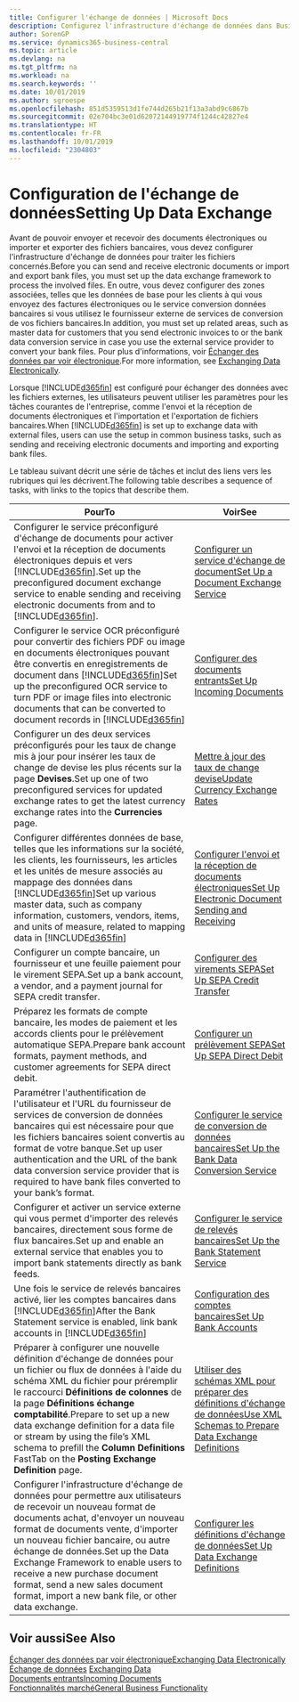 ```yaml
---
title: Configurer l'échange de données | Microsoft Docs
description: Configurez l'infrastructure d'échange de données dans Business Central.
author: SorenGP
ms.service: dynamics365-business-central
ms.topic: article
ms.devlang: na
ms.tgt_pltfrm: na
ms.workload: na
ms.search.keywords: ''
ms.date: 10/01/2019
ms.author: sgroespe
ms.openlocfilehash: 851d5359513d1fe744d265b21f13a3abd9c6867b
ms.sourcegitcommit: 02e704bc3e01d62072144919774f1244c42827e4
ms.translationtype: HT
ms.contentlocale: fr-FR
ms.lasthandoff: 10/01/2019
ms.locfileid: "2304803"
---
```

# <a name="setting-up-data-exchange"></a><span data-ttu-id="4edf9-103">Configuration de l'échange de données</span><span class="sxs-lookup"><span data-stu-id="4edf9-103">Setting Up Data Exchange</span></span>
<span data-ttu-id="4edf9-104">Avant de pouvoir envoyer et recevoir des documents électroniques ou importer et exporter des fichiers bancaires, vous devez configurer l'infrastructure d'échange de données pour traiter les fichiers concernés.</span><span class="sxs-lookup"><span data-stu-id="4edf9-104">Before you can send and receive electronic documents or import and export bank files, you must set up the data exchange framework to process the involved files.</span></span> <span data-ttu-id="4edf9-105">En outre, vous devez configurer des zones associées, telles que les données de base pour les clients à qui vous envoyez des factures électroniques ou le service conversion données bancaires si vous utilisez le fournisseur externe de services de conversion de vos fichiers bancaires.</span><span class="sxs-lookup"><span data-stu-id="4edf9-105">In addition, you must set up related areas, such as master data for customers that you send electronic invoices to or the bank data conversion service in case you use the external service provider to convert your bank files.</span></span> <span data-ttu-id="4edf9-106">Pour plus d'informations, voir [Échanger des données par voir électronique](across-data-exchange.md).</span><span class="sxs-lookup"><span data-stu-id="4edf9-106">For more information, see [Exchanging Data Electronically](across-data-exchange.md).</span></span>  

 <span data-ttu-id="4edf9-107">Lorsque [!INCLUDE[d365fin](includes/d365fin_md.md)] est configuré pour échanger des données avec les fichiers externes, les utilisateurs peuvent utiliser les paramètres pour les tâches courantes de l'entreprise, comme l'envoi et la réception de documents électroniques et l'importation et l'exportation de fichiers bancaires.</span><span class="sxs-lookup"><span data-stu-id="4edf9-107">When [!INCLUDE[d365fin](includes/d365fin_md.md)] is set up to exchange data with external files, users can use the setup in common business tasks, such as sending and receiving electronic documents and importing and exporting bank files.</span></span>  

 <span data-ttu-id="4edf9-108">Le tableau suivant décrit une série de tâches et inclut des liens vers les rubriques qui les décrivent.</span><span class="sxs-lookup"><span data-stu-id="4edf9-108">The following table describes a sequence of tasks, with links to the topics that describe them.</span></span>  

|<span data-ttu-id="4edf9-109">**Pour**</span><span class="sxs-lookup"><span data-stu-id="4edf9-109">**To**</span></span>|<span data-ttu-id="4edf9-110">**Voir**</span><span class="sxs-lookup"><span data-stu-id="4edf9-110">**See**</span></span>|  
|------------|-------------|  
|<span data-ttu-id="4edf9-111">Configurer le service préconfiguré d'échange de documents pour activer l'envoi et la réception de documents électroniques depuis et vers [!INCLUDE[d365fin](includes/d365fin_md.md)].</span><span class="sxs-lookup"><span data-stu-id="4edf9-111">Set up the preconfigured document exchange service to enable sending and receiving electronic documents from and to [!INCLUDE[d365fin](includes/d365fin_md.md)].</span></span>|[<span data-ttu-id="4edf9-112">Configurer un service d'échange de document</span><span class="sxs-lookup"><span data-stu-id="4edf9-112">Set Up a Document Exchange Service</span></span>](across-how-to-set-up-a-document-exchange-service.md)|  
|<span data-ttu-id="4edf9-113">Configurer le service OCR préconfiguré pour convertir des fichiers PDF ou image en documents électroniques pouvant être convertis en enregistrements de document dans [!INCLUDE[d365fin](includes/d365fin_md.md)]</span><span class="sxs-lookup"><span data-stu-id="4edf9-113">Set up the preconfigured OCR service to turn PDF or image files into electronic documents that can be converted to document records in [!INCLUDE[d365fin](includes/d365fin_md.md)]</span></span>|[<span data-ttu-id="4edf9-114">Configurer des documents entrants</span><span class="sxs-lookup"><span data-stu-id="4edf9-114">Set Up Incoming Documents</span></span>](across-how-setup-income-documents.md)|  
|<span data-ttu-id="4edf9-115">Configurer un des deux services préconfigurés pour les taux de change mis à jour pour insérer les taux de change de devise les plus récents sur la page **Devises**.</span><span class="sxs-lookup"><span data-stu-id="4edf9-115">Set up one of two preconfigured services for updated exchange rates to get the latest currency exchange rates into the **Currencies** page.</span></span>|[<span data-ttu-id="4edf9-116">Mettre à jour des taux de change devise</span><span class="sxs-lookup"><span data-stu-id="4edf9-116">Update Currency Exchange Rates</span></span>](finance-how-update-currencies.md)|  
|<span data-ttu-id="4edf9-117">Configurer différentes données de base, telles que les informations sur la société, les clients, les fournisseurs, les articles et les unités de mesure associés au mappage des données dans [!INCLUDE[d365fin](includes/d365fin_md.md)]</span><span class="sxs-lookup"><span data-stu-id="4edf9-117">Set up various master data, such as company information, customers, vendors, items, and units of measure, related to mapping data in [!INCLUDE[d365fin](includes/d365fin_md.md)]</span></span>|[<span data-ttu-id="4edf9-118">Configurer l'envoi et la réception de documents électroniques</span><span class="sxs-lookup"><span data-stu-id="4edf9-118">Set Up Electronic Document Sending and Receiving</span></span>](across-how-to-set-up-electronic-document-sending-and-receiving.md)|  
|<span data-ttu-id="4edf9-119">Configurer un compte bancaire, un fournisseur et une feuille paiement pour le virement SEPA.</span><span class="sxs-lookup"><span data-stu-id="4edf9-119">Set up a bank account, a vendor, and a payment journal for SEPA credit transfer.</span></span>|[<span data-ttu-id="4edf9-120">Configurer des virements SEPA</span><span class="sxs-lookup"><span data-stu-id="4edf9-120">Set Up SEPA Credit Transfer</span></span>](finance-how-to-set-up-sepa-credit-transfer.md)|  
|<span data-ttu-id="4edf9-121">Préparez les formats de compte bancaire, les modes de paiement et les accords clients pour le prélèvement automatique SEPA.</span><span class="sxs-lookup"><span data-stu-id="4edf9-121">Prepare bank account formats, payment methods, and customer agreements for SEPA direct debit.</span></span>|[<span data-ttu-id="4edf9-122">Configurer un prélèvement SEPA</span><span class="sxs-lookup"><span data-stu-id="4edf9-122">Set Up SEPA Direct Debit</span></span>](finance-how-to-set-up-sepa-direct-debit.md)|  
|<span data-ttu-id="4edf9-123">Paramétrer l'authentification de l'utilisateur et l'URL du fournisseur de services de conversion de données bancaires qui est nécessaire pour que les fichiers bancaires soient convertis au format de votre banque.</span><span class="sxs-lookup"><span data-stu-id="4edf9-123">Set up user authentication and the URL of the bank data conversion service provider that is required to have bank files converted to your bank’s format.</span></span>|[<span data-ttu-id="4edf9-124">Configurer le service de conversion de données bancaires</span><span class="sxs-lookup"><span data-stu-id="4edf9-124">Set Up the Bank Data Conversion Service</span></span>](bank-how-setup-bank-data-conversion-service.md)|  
|<span data-ttu-id="4edf9-125">Configurer et activer un service externe qui vous permet d'importer des relevés bancaires, directement sous forme de flux bancaires.</span><span class="sxs-lookup"><span data-stu-id="4edf9-125">Set up and enable an external service that enables you to import bank statements directly as bank feeds.</span></span>|[<span data-ttu-id="4edf9-126">Configurer le service de relevés bancaires</span><span class="sxs-lookup"><span data-stu-id="4edf9-126">Set Up the Bank Statement Service</span></span>](bank-how-setup-bank-statement-service.md)|  
|<span data-ttu-id="4edf9-127">Une fois le service de relevés bancaires activé, lier les comptes bancaires dans [!INCLUDE[d365fin](includes/d365fin_md.md)]</span><span class="sxs-lookup"><span data-stu-id="4edf9-127">After the Bank Statement service is enabled, link bank accounts in [!INCLUDE[d365fin](includes/d365fin_md.md)]</span></span>|[<span data-ttu-id="4edf9-128">Configuration des comptes bancaires</span><span class="sxs-lookup"><span data-stu-id="4edf9-128">Set Up Bank Accounts</span></span>](bank-how-setup-bank-accounts.md)|  
|<span data-ttu-id="4edf9-129">Préparer à configurer une nouvelle définition d'échange de données pour un fichier ou flux de données à l'aide du schéma XML du fichier pour préremplir le raccourci **Définitions de colonnes** de la page **Définitions échange comptabilité**.</span><span class="sxs-lookup"><span data-stu-id="4edf9-129">Prepare to set up a new data exchange definition for a data file or stream by using the file’s XML schema to prefill the **Column Definitions** FastTab on the **Posting Exchange Definition** page.</span></span>|[<span data-ttu-id="4edf9-130">Utiliser des schémas XML pour préparer des définitions d'échange de données</span><span class="sxs-lookup"><span data-stu-id="4edf9-130">Use XML Schemas to Prepare Data Exchange Definitions</span></span>](across-how-to-use-xml-schemas-to-prepare-data-exchange-definitions.md)|  
|<span data-ttu-id="4edf9-131">Configurer l'infrastructure d'échange de données pour permettre aux utilisateurs de recevoir un nouveau format de documents achat, d'envoyer un nouveau format de documents vente, d'importer un nouveau fichier bancaire, ou autre échange de données.</span><span class="sxs-lookup"><span data-stu-id="4edf9-131">Set up the Data Exchange Framework to enable users to receive a new purchase document format, send a new sales document format, import a new bank file, or other data exchange.</span></span>|[<span data-ttu-id="4edf9-132">Configurer les définitions d'échange de données</span><span class="sxs-lookup"><span data-stu-id="4edf9-132">Set Up Data Exchange Definitions</span></span>](across-how-to-set-up-data-exchange-definitions.md)|  

## <a name="see-also"></a><span data-ttu-id="4edf9-133">Voir aussi</span><span class="sxs-lookup"><span data-stu-id="4edf9-133">See Also</span></span>  
[<span data-ttu-id="4edf9-134">Échanger des données par voir électronique</span><span class="sxs-lookup"><span data-stu-id="4edf9-134">Exchanging Data Electronically</span></span>](across-data-exchange.md)  
<span data-ttu-id="4edf9-135">[Échange de données](across-exchange-data.md) </span><span class="sxs-lookup"><span data-stu-id="4edf9-135">[Exchanging Data](across-exchange-data.md) </span></span>  
[<span data-ttu-id="4edf9-136">Documents entrants</span><span class="sxs-lookup"><span data-stu-id="4edf9-136">Incoming Documents</span></span>](across-income-documents.md)  
[<span data-ttu-id="4edf9-137">Fonctionnalités marché</span><span class="sxs-lookup"><span data-stu-id="4edf9-137">General Business Functionality</span></span>](ui-across-business-areas.md)  
